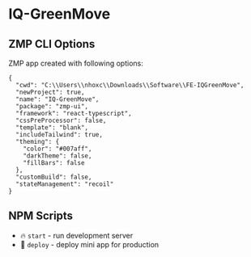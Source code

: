 # IQ-GreenMove

## ZMP CLI Options

ZMP app created with following options:

```
{
  "cwd": "C:\\Users\\nhoxc\\Downloads\\Software\\FE-IQGreenMove",
  "newProject": true,
  "name": "IQ-GreenMove",
  "package": "zmp-ui",
  "framework": "react-typescript",
  "cssPreProcessor": false,
  "template": "blank",
  "includeTailwind": true,
  "theming": {
    "color": "#007aff",
    "darkTheme": false,
    "fillBars": false
  },
  "customBuild": false,
  "stateManagement": "recoil"
}
```

## NPM Scripts

* 🔥 `start` - run development server
* 🙏 `deploy` - deploy mini app for production